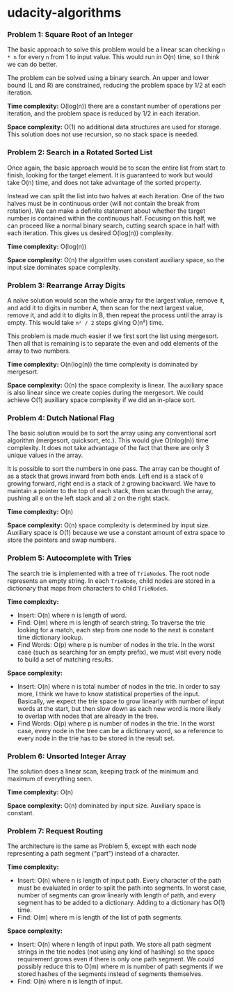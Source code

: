 # udacity-algorithms

### Problem 1: Square Root of an Integer

The basic approach to solve this problem would be a linear scan checking `n * n` for every `n` from 1 to input value. This would run in O(n) time, so I think we can do better.

The problem can be solved using a binary search. An upper and lower bound (L and R) are constrained, reducing the problem space by 1/2 at each iteration.

**Time complexity:** O(log(n)) there are a constant number of operations per iteration, and the problem space is reduced by 1/2 in each iteration.

**Space complexity:** O(1) no additional data structures are used for storage. This solution does not use recursion, so no stack space is needed.

### Problem 2: Search in a Rotated Sorted List

Once again, the basic approach would be to scan the entire list from start to finish, looking for the target element. It is guaranteed to work but would take O(n) time, and does not take advantage of the sorted property. 

Instead we can split the list into two halves at each iteration. One of the two halves must be in continuous order (will not contain the break from rotation). We can make a definite statement about whether the target number is contained within the continuous half. Focusing on this half, we can proceed like a normal binary search, cutting search space in half with each iteration. This gives us desired O(log(n)) complexity.

**Time complexity:** O(log(n))

**Space complexity:** O(n) the algorithm uses constant auxiliary space, so the input size dominates space complexity.

### Problem 3: Rearrange Array Digits

A naïve solution would scan the whole array for the largest value, remove it, and add it to digits in number A, then scan for the next largest value, remove it, and add it to digits in B, then repeat the process until the array is empty. This would take `n² / 2` steps giving O(n²) time. 

This problem is made much easier if we first sort the list using mergesort. Then all that is remaining is to separate the even and odd elements of the array to two numbers.

**Time complexity:** O(n(log(n)) the time complexity is dominated by mergesort.

**Space complexity:** O(n) the space complexity is linear. The auxiliary space is also linear since we create copies during the mergesort. We could achieve O(1) auxiliary space complexity if we did an in-place sort.

### Problem 4: Dutch National Flag

The basic solution would be to sort the array using any conventional sort algorithm (mergesort, quicksort, etc.). This would give O(nlog(n)) time complexity. It does not take advantage of the fact that there are only 3 unique values in the array.

It is possible to sort the numbers in one pass. The array can be thought of as a stack that grows inward from both ends. Left end is a stack of `0` growing forward, right end is a stack of `2` growing backward. We have to maintain a pointer to the top of each stack, then scan through the array, pushing all `0` on the left stack and all `2` on the right stack.

**Time complexity:** O(n)

**Space complexity:** O(n) space complexity is determined by input size. Auxiliary space is O(1) because we use a constant amount of extra space to store the pointers and swap numbers.

### Problem 5: Autocomplete with Tries

The search trie is implemented with a tree of `TrieNode`s. The root node represents an empty string. In each `TrieNode`, child nodes are stored in a dictionary that maps from characters to child `TrieNode`s. 

**Time complexity:**

- Insert: O(n) where n is length of word.
- Find: O(m) where m is length of search string. To traverse the trie looking for a match, each step from one node to the next is constant time dictionary lookup.
- Find Words: O(p) where p is number of nodes in the trie. In the worst case (such as searching for an empty prefix), we must visit every node to build a set of matching results.

**Space complexity:**

- Insert: O(n) where n is total number of nodes in the trie. In order to say more, I think we have to know statistical properties of the input. Basically, we expect the trie space to grow linearly with number of input words at the start, but then slow down as each new word is more likely to overlap with nodes that are already in the tree.
- Find Words: O(p) where p is number of nodes in the trie. In the worst case, every node in the tree can be a dictionary word, so a reference to every node in the trie has to be stored in the result set.

### Problem 6: Unsorted Integer Array

The solution does a linear scan, keeping track of the minimum and maximum of everything seen.

**Time complexity:** O(n)

**Space complexity:** O(n) dominated by input size. Auxiliary space is constant.

### Problem 7: Request Routing

The architecture is the same as Problem 5, except with each node representing a path segment ("part") instead of a character. 

**Time complexity:** 

- Insert: O(n) where n is length of input path. Every character of the path must be evaluated in order to split the path into segments. In worst case, number of segments can grow linearly with length of path, and every segment has to be added to a dictionary. Adding to a dictionary has O(1) time.
- Find: O(m) where m is length of the list of path segments. 

**Space complexity:**

- Insert: O(n) where n length of input path. We store all path segment strings in the trie nodes (not using any kind of hashing) so the space requirement grows even if there is only one path segment. We could possibly reduce this to O(m) where m is number of path segments if we stored hashes of the segments instead of segments themselves.
- Find: O(n) where n is length of input. 
